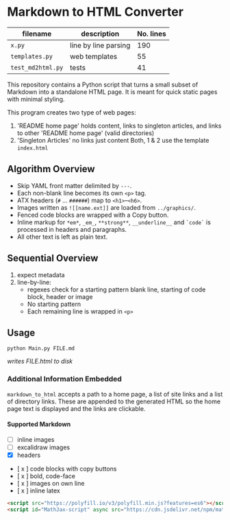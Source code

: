# Markdown to HTML Converter
| filename | description | No. lines |
|----------|----------|----------|
| `x.py`   | line by line parsing   | 190   |
| `templates.py`   | web templates   | 55   |
| `test_md2html.py`   | tests   | 41   |

This repository contains a Python script that turns a small subset of Markdown into a standalone HTML page. It is meant for quick static pages with minimal styling.

This program creates two type of web pages:
1. 'README home page' holds content, links to singleton articles, and links to other 'README home page' (valid directories)
2. 'Singleton Articles' no links just content
Both, 1 & 2 use the template `index.html`

## Algorithm Overview

- Skip YAML front matter delimited by `---`.
- Each non-blank line becomes its own `<p>` tag.
- ATX headers (`#` ... `######`) map to `<h1>`&ndash;`<h6>`.
- Images written as `![[name.ext]]` are loaded from `../graphics/`.
- Fenced code blocks are wrapped with a Copy button.
- Inline markup for `*em*`, `_em_`, `**strong**`, `__underline__` and `` `code` `` is processed in headers and paragraphs.
- All other text is left as plain text.

## Sequential Overview
1. expect metadata
2. line-by-line:
    - regexes check for a starting pattern blank line, starting of code block, header or image
    - No starting pattern
    - Each remaining line is wrapped in `<p>`

## Usage
```
python Main.py FILE.md 
```
_writes FILE.html to disk_

### Additional Information Embedded
`markdown_to_html` accepts a path to a home page, a list of site links and a
list of directory links. These are appended to the generated HTML so the home
page text is displayed and the links are clickable.

#### Supported Markdown
- [ ] inline images
- [ ] excalidraw images
- [x] headers
- [ x ] code blocks with copy buttons
- [ x ] bold, code-face
- [ x ] images on own line
- [ x ] inline latex
```html
<script src="https://polyfill.io/v3/polyfill.min.js?features=es6"></script>
<script id="MathJax-script" async src="https://cdn.jsdelivr.net/npm/mathjax@3/es5/tex-mml-chtml.js"></script>
```
